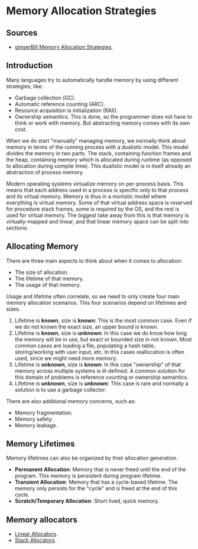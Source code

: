 # Memory Allocation Strategies

## Sources

- [gingerBill Memory Allocation Strategies](https://www.gingerbill.org/series/memory-allocation-strategies/).

## Introduction

Many languages try to automatically handle memory by using different strategies, like:

- Garbage collection (GC).
- Automatic reference counting (ARC).
- Resource acquisition is initialization (RAII).
- Ownership semantics.
This is done, so the programmer does not have to think or work with memory. But abstracting memory comes with its own cost.

When we do start "manually" managing memory, we normally think about memory in terms of the running process with a dualistic model. This model divides the
memory in two parts. The stack, containing function frames and the heap, containing memory which is allocated during runtime (as opposed to allocation during compile time).
This dualistic model is in itself already an abstraction of process memory.

Modern operating systems virtualize memory on per-process basis. This means that each address used in a process is specific only to that process and its virtual memory.
Memory is thus in a monistic model where everything is virtual memory. Some of that virtual address space is reserved for procedure stack frames, some is required by the OS,
and the rest is used for virtual memory. The biggest take away from this is that memory is virtually-mapped and linear, and that linear memory space can be split into sections.

## Allocating Memory

There are three main aspects to think about when it comes to allocation:

- The size of allocation.
- The lifetime of that memory.
- The usage of that memory.

Usage and lifetime often correlate, so we need to only create four main memory allocation scenarios. This four scenarios depend on lifetimes and sizes.

1. Lifetime is **known**, size is **known**: This is the most common case. Even if we do not known the exact size, an upper bound is known.
2. Lifetime is **known**, size is **unknown**: In this case we do know how long the memory will be in use, but exact or bounded size in not known. Most common cases
are loading a file, populating a hash table, storing/working with user input, etc. In this cases reallocation is often used, since we might need more memory.
3. Lifetime is **unknown**, size is **known**: In this case "ownership" of that memory across multiple systems is ill-defined. A common solution for this domain of problems
is reference counting or ownership semantics.
4. Lifetime is **unknown**, size is **unknown**: This case is rare and normally a solution is to use a garbage collector.

There are also additional memory concerns, such as:

- Memory fragmentation.
- Memory safety.
- Memory leakage.

## Memory Lifetimes

Memory lifetimes can also be organized by their allocation generation.

- **Permanent Allocation**: Memory that is never freed until the end of the program. This memory is persistent during program lifetime.
- **Transient Allocation**: Memory that has a cycle-based lifetime. The memory only persists for the "cycle" and is freed at the end of this cycle.
- **Scratch/Temporary Allocation**: Short lived, quick memory.


## Memory allocators

- [Linear Allocators](./lin-alloc.md).
- [Stack Allocators](./stack-alloc.md).
